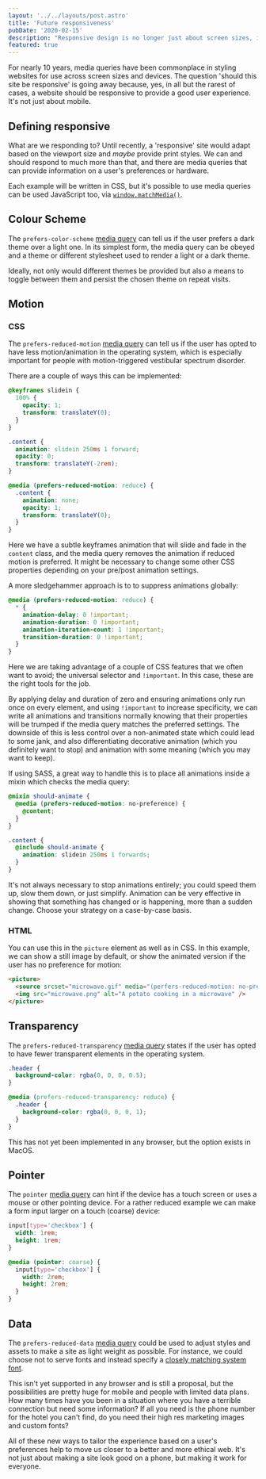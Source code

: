 ```yaml
---
layout: '../../layouts/post.astro'
title: 'Future responsiveness'
pubDate: '2020-02-15'
description: "Responsive design is no longer just about screen sizes, it's about adapting to user preferences and hardware capabilities"
featured: true
---
```


For nearly 10 years, media queries have been commonplace in styling websites for use across screen sizes and devices. The question 'should this site be responsive' is going away because, yes, in all but the rarest of cases, a website should be responsive to provide a good user experience. It's not just about mobile.

## Defining responsive

What are we responding to? Until recently, a 'responsive' site would adapt based on the viewport size and _maybe_ provide print styles. We can and should respond to much more than that, and there are media queries that can provide information on a user's preferences or hardware.

Each example will be written in CSS, but it's possible to use media queries can be used JavaScript too, via [`window.matchMedia()`](https://developer.mozilla.org/en-US/docs/Web/API/Window/matchMedia).

## Colour Scheme

The `prefers-color-scheme` [media query](https://developer.mozilla.org/en-US/docs/Web/CSS/@media/prefers-color-scheme) can tell us if the user prefers a dark theme over a light one. In its simplest form, the media query can be obeyed and a theme or different stylesheet used to render a light or a dark theme.

Ideally, not only would different themes be provided but also a means to toggle between them and persist the chosen theme on repeat visits.

## Motion

### CSS

The `prefers-reduced-motion` [media query](https://developer.mozilla.org/en-US/docs/Web/CSS/@media/prefers-reduced-motion) can tell us if the user has opted to have less motion/animation in the operating system, which is especially important for people with motion-triggered vestibular spectrum disorder.

There are a couple of ways this can be implemented:

```css
@keyframes slidein {
  100% {
    opacity: 1;
    transform: translateY(0);
  }
}

.content {
  animation: slidein 250ms 1 forward;
  opacity: 0;
  transform: translateY(-2rem);
}

@media (prefers-reduced-motion: reduce) {
  .content {
    animation: none;
    opacity: 1;
    transform: translateY(0);
  }
}
```

Here we have a subtle keyframes animation that will slide and fade in the `content` class, and the media query removes the animation if reduced motion is preferred. It might be necessary to change some other CSS properties depending on your pre/post animation settings.

A more sledgehammer approach is to to suppress animations globally:

```css
@media (prefers-reduced-motion: reduce) {
  * {
    animation-delay: 0 !important;
    animation-duration: 0 !important;
    animation-iteration-count: 1 !important;
    transition-duration: 0 !important;
  }
}
```

Here we are taking advantage of a couple of CSS features that we often want to avoid; the universal selector and `!important`. In this case, these are the right tools for the job.

By applying delay and duration of zero and ensuring animations only run once on every element, and using `!important` to increase specificity, we can write all animations and transitions normally knowing that their properties will be trumped if the media query matches the preferred settings. The downside of this is less control over a non-animated state which could lead to some jank, and also differentiating decorative animation (which you definitely want to stop) and animation with some meaning (which you may want to keep).

If using SASS, a great way to handle this is to place all animations inside a mixin which checks the media query:

```scss
@mixin should-animate {
  @media (prefers-reduced-motion: no-preference) {
    @content;
  }
}

.content {
  @include should-animate {
    animation: slidein 250ms 1 forwards;
  }
}
```

It's not always necessary to stop animations entirely; you could speed them up, slow them down, or just simplify. Animation can be very effective in showing that something has changed or is happening, more than a sudden change. Choose your strategy on a case-by-case basis.

### HTML

You can use this in the `picture` element as well as in CSS. In this example, we can show a still image by default, or show the animated version if the user has no preference for motion:

```html
<picture>
  <source srcset="microwave.gif" media="(perfers-reduced-motion: no-preference)" />
  <img src="microwave.png" alt="A potato cooking in a microwave" />
</picture>
```

## Transparency

The `prefers-reduced-transparency` [media query](https://developer.mozilla.org/en-US/docs/Web/CSS/@media/prefers-reduced-transparency) states if the user has opted to have fewer transparent elements in the operating system.

```css
.header {
  background-color: rgba(0, 0, 0, 0.5);
}

@media (prefers-reduced-transparency: reduce) {
  .header {
    background-color: rgba(0, 0, 0, 1);
  }
}
```

This has not yet been implemented in any browser, but the option exists in MacOS.

## Pointer

The `pointer` [media query](https://developer.mozilla.org/en-US/docs/Web/CSS/@media/pointer) can hint if the device has a touch screen or uses a mouse or other pointing device. For a rather reduced example we can make a form input larger on a touch (coarse) device:

```css
input[type='checkbox'] {
  width: 1rem;
  height: 1rem;
}

@media (pointer: coarse) {
  input[type='checkbox'] {
    width: 2rem;
    height: 2rem;
  }
}
```

## Data

The `prefers-reduced-data` [media query](https://github.com/w3c/csswg-drafts/issues/2370) could be used to adjust styles and assets to make a site as light weight as possible. For instance, we could choose not to serve fonts and instead specify a [closely matching system font](https://meowni.ca/font-style-matcher/).

This isn't yet supported in any browser and is still a proposal, but the possibilities are pretty huge for mobile and people with limited data plans. How many times have you been in a situation where you have a terrible connection but need some information? If all you need is the phone number for the hotel you can't find, do you need their high res marketing images and custom fonts?

All of these new ways to tailor the experience based on a user's preferences help to move us closer to a better and more ethical web. It's not just about making a site look good on a phone, but making it work for everyone.
